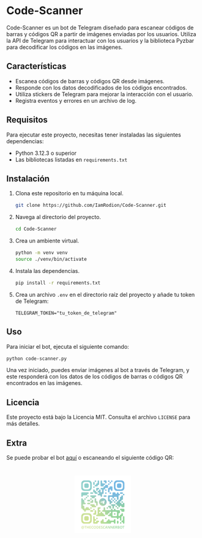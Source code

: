# Code-Scanner

Code-Scanner es un bot de Telegram diseñado para escanear códigos de barras y códigos QR a partir de imágenes enviadas por los usuarios. Utiliza la API de Telegram para interactuar con los usuarios y la biblioteca Pyzbar para decodificar los códigos en las imágenes.

## Características

- Escanea códigos de barras y códigos QR desde imágenes.
- Responde con los datos decodificados de los códigos encontrados.
- Utiliza stickers de Telegram para mejorar la interacción con el usuario.
- Registra eventos y errores en un archivo de log.

## Requisitos

Para ejecutar este proyecto, necesitas tener instaladas las siguientes dependencias:

- Python 3.12.3 o superior
- Las bibliotecas listadas en `requirements.txt`

## Instalación

1. Clona este repositorio en tu máquina local.
   ```bash
   git clone https://github.com/IamRodion/Code-Scanner.git
   ```
2. Navega al directorio del proyecto.
   ```bash
   cd Code-Scanner
   ```
3. Crea un ambiente virtual.
   ```bash
   python -m venv venv
   source ./venv/bin/activate
   ```
4. Instala las dependencias.
   ```bash
   pip install -r requirements.txt
   ```
5. Crea un archivo `.env` en el directorio raíz del proyecto y añade tu token de Telegram:
   ```
   TELEGRAM_TOKEN="tu_token_de_telegram"
   ```

## Uso

Para iniciar el bot, ejecuta el siguiente comando:

```bash
python code-scanner.py
```

Una vez iniciado, puedes enviar imágenes al bot a través de Telegram, y este responderá con los datos de los códigos de barras o códigos QR encontrados en las imágenes.

## Licencia

Este proyecto está bajo la Licencia MIT. Consulta el archivo `LICENSE` para más detalles.

## Extra

Se puede probar el bot [aquí](https://t.me/TheCodeScannerBot) o escaneando el siguiente código QR:

<div style="display: flex; justify-content: center; align-items: center; height: 200px;">
    <img src="qr.png" alt="Código QR" style="max-height: 75%; max-width: 100%;">
</div>
